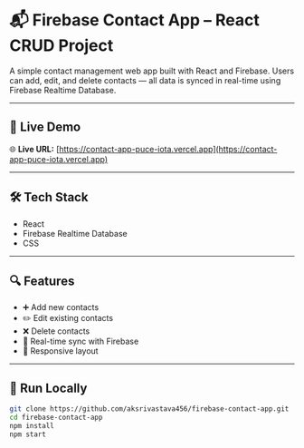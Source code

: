 # 📬 Firebase Contact App – React CRUD Project

A simple contact management web app built with React and Firebase. Users can add, edit, and delete contacts — all data is synced in real-time using Firebase Realtime Database.

---

## 🔗 Live Demo

🌐 **Live URL:** [https://contact-app-puce-iota.vercel.app](https://contact-app-puce-iota.vercel.app)

---

## 🛠️ Tech Stack

- React  
- Firebase Realtime Database  
- CSS

---

## 🔍 Features

- ➕ Add new contacts  
- ✏️ Edit existing contacts  
- ❌ Delete contacts  
- 🔁 Real-time sync with Firebase  
- 📱 Responsive layout

---

## 📁 Run Locally

```bash
git clone https://github.com/aksrivastava456/firebase-contact-app.git
cd firebase-contact-app
npm install
npm start
